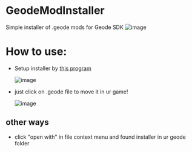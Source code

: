 # GeodeModInstaller
Simple installer of .geode mods for Geode SDK
![image](https://github.com/user95401/GeodeModInstaller/assets/90561697/91c036f1-99e0-4197-a6f0-da98f314430c)

# How to use:
- Setup installer by [this program](https://github.com/user95401/GeodeModInstaller/blob/main/GeodeModInstaller.exe)

  ![image](https://cdn.discordapp.com/attachments/1160233031014039582/1160981457104293959/image.png?ex=6536a33d&is=65242e3d&hm=cb38c27c2119916d6539f897a8f24b6d56fc4fb5660cca76ec008f25675e72be&)

- just click on .geode file to move it in ur game!

  ![image](https://github.com/user95401/GeodeModInstaller/assets/90561697/9fc84092-13fc-4e89-ae25-f5cd67f5f9b4)

## other ways
- click "open with" in file context menu and found installer in ur geode folder
